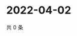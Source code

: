 # 2022-04-02

共 0 条

<!-- BEGIN WEIBO -->
<!-- 最后更新时间 Sat Apr 02 2022 22:12:30 GMT+0800 (China Standard Time) -->

<!-- END WEIBO -->
